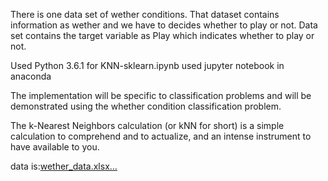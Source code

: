 There is one data set of wether conditions.
That dataset contains information as wether and we have to decides whether to play or not.
Data set contains the target variable as Play which indicates whether to play or not.


Used Python 3.6.1 for KNN-sklearn.ipynb
used jupyter notebook in anaconda

The implementation will be specific to classification problems and will be demonstrated using the whether condition classification problem.

The k-Nearest Neighbors calculation (or kNN for short) is a simple calculation to comprehend and to actualize, and an intense instrument to have available to you.

data is:[wether_data.xlsx…]()

